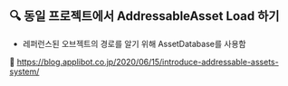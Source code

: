 ## 🔍 동일 프로젝트에서 AddressableAsset Load 하기

- 레퍼런스된 오브젝트의 경로를 알기 위해 AssetDatabase를 사용함

🔗 https://blog.applibot.co.jp/2020/06/15/introduce-addressable-assets-system/
